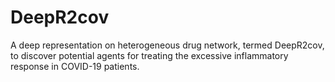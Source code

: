 # DeepR2cov
A deep representation on heterogeneous drug network, termed DeepR2cov, to discover potential agents for treating the excessive inflammatory response in COVID-19 patients.
